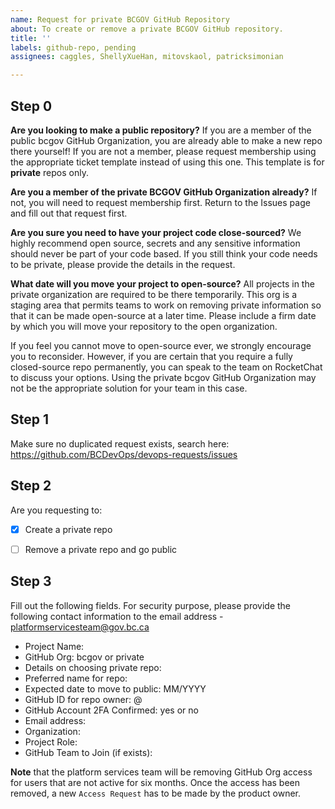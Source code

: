 ```yaml
---
name: Request for private BCGOV GitHub Repository
about: To create or remove a private BCGOV GitHub repository.
title: ''
labels: github-repo, pending
assignees: caggles, ShellyXueHan, mitovskaol, patricksimonian

---
```


## Step 0

**Are you looking to make a public repository?**
If you are a member of the public bcgov GitHub Organization, you are already able to make a new repo there yourself!
If you are not a member, please request membership using the appropriate ticket template instead of using this one.
This template is for **private** repos only.

**Are you a member of the private BCGOV GitHub Organization already?**
If not, you will need to request membership first. Return to the Issues page and fill out that request first.

**Are you sure you need to have your project code close-sourced?**
We highly recommend open source, secrets and any sensitive information should never be part of your code based. 
If you still think your code needs to be private, please provide the details in the request.

**What date will you move your project to open-source?**
All projects in the private organization are required to be there temporarily. 
This org is a staging area that permits teams to work on removing private information so that it can be made open-source at a later time. 
Please include a firm date by which you will move your repository to the open organization.

If you feel you cannot move to open-source ever, we strongly encourage you to reconsider.
However, if you are certain that you require a fully closed-source repo permanently, you can speak to the team on RocketChat to discuss your options.
Using the private bcgov GitHub Organization may not be the appropriate solution for your team in this case.

## Step 1
Make sure no duplicated request exists, search here:
https://github.com/BCDevOps/devops-requests/issues


## Step 2
Are you requesting to:
- [x] Create a private repo
- [ ] Remove a private repo and go public


## Step 3
Fill out the following fields. For security purpose, please provide the following contact information to the email address - platformservicesteam@gov.bc.ca

* Project Name: 
* GitHub Org: bcgov or private
* Details on choosing private repo: 
* Preferred name for repo: 
* Expected date to move to public: MM/YYYY
* GitHub ID for repo owner: @
* GitHub Account 2FA Confirmed: yes or no
* Email address: 
* Organization: 
* Project Role: 
* GitHub Team to Join (if exists): 


**Note** that the platform services team will be removing GitHub Org access for users that are not active for six months. Once the access has been removed, a new `Access Request` has to be made by the product owner.
